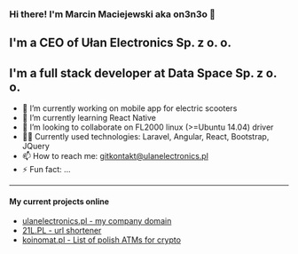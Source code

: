 ### Hi there! I'm Marcin Maciejewski aka on3n3o 👋

## I'm a CEO of Ułan Electronics Sp. z o. o.

## I'm a full stack developer at Data Space Sp. z o. o.

<!--
**on3n3o/on3n3o** is a ✨ _special_ ✨ repository because its `README.md` (this file) appears on your GitHub profile.

Here are some ideas to get you started:
-->
- 🔭 I’m currently working on mobile app for electric scooters
- 🌱 I’m currently learning React Native
- 👯 I’m looking to collaborate on FL2000 linux (>=Ubuntu 14.04) driver
- 👨‍💻 Currently used technologies: Laravel, Angular, React, Bootstrap, JQuery
- 📫 How to reach me: gitkontakt@ulanelectronics.pl
- ⚡ Fun fact: ...

---

#### My current projects online

* [ulanelectronics.pl - my company domain](https://ulanelectronics.pl)
* [21L.PL - url shortener](https://21l.pl)
* [koinomat.pl - List of polish ATMs for crypto](https://koinomat.pl)

